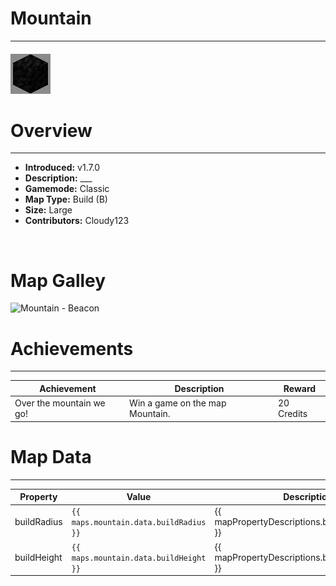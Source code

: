 <!-- replace _map_ with the actual map name -->
<!-- change gamemode type for the Map data description  -->
# Mountain

***

#### ![mountainicon](../assets/maps/mountain/mountain-icon.jpg)

# Overview
***
- **Introduced:** v1.7.0
- **Description:** ___
- **Gamemode:** Classic
- **Map Type:** Build (B)
- **Size:** Large
- **Contributors:** Cloudy123

<br />  

# Map Galley
![Mountain - Beacon](../assets/maps/mountain/ '')

# Achievements
***

| Achievement | Description | Reward |
| ----- | ----- | ------ |
| Over the mountain we go! | Win a game on the map Mountain. | 20 Credits |



# Map Data
***

| Property | Value | Description |
| ----------- | ----------- | ------ |
| buildRadius |`{{ maps.mountain.data.buildRadius }}`| {{ mapPropertyDescriptions.buildRadius.classic }} |
| buildHeight |`{{ maps.mountain.data.buildHeight }}`| {{ mapPropertyDescriptions.buildHeight.classic }} |